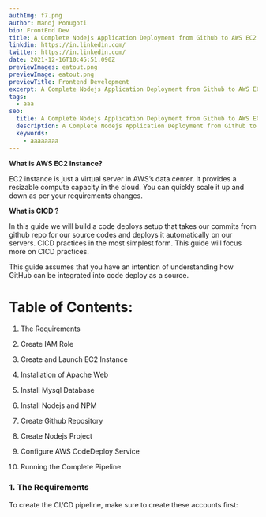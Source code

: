 ```yaml
---
authImg: f7.png
author: Manoj Ponugoti
bio: FrontEnd Dev
title: A Complete Nodejs Application Deployment from Github to AWS EC2 - CI/CD
linkdin: https://in.linkedin.com/
twitter: https://in.linkedin.com/
date: 2021-12-16T10:45:51.090Z
previewImages: eatout.png
previewImage: eatout.png
previewTitle: Frontend Development
excerpt: A Complete Nodejs Application Deployment from Github to AWS EC2 - CI/CD
tags:
  - aaa
seo:
  title: A Complete Nodejs Application Deployment from Github to AWS EC2 - CI/CD
  description: A Complete Nodejs Application Deployment from Github to AWS EC2 - CI/CD
  keywords:
    - aaaaaaaa
---
```

<!--StartFragment-->

**What is AWS EC2 Instance?**

EC2 instance is just a virtual server in AWS’s data center. It provides a resizable compute capacity in the cloud. You can quickly scale it up and down as per your requirements changes.

**What is CICD ?**

In this guide we will build a code deploys setup that takes our commits from github repo for our source codes and deploys it automatically on our servers. CICD practices in the most simplest form. This guide will focus more on CICD practices.

This guide assumes that you have an intention of understanding how GitHub can be integrated into code deploy as a source.

# **Table of Contents:**

1. The Requirements

2. Create IAM Role

3. Create and Launch EC2 Instance

4. Installation of Apache Web

5. Install Mysql Database

6. Install Nodejs and NPM

7. Create Github Repository

8. Create Nodejs Project

9. Configure AWS CodeDeploy Service

10. Running the Complete Pipeline

### **1. The Requirements**

To create the CI/CD pipeline, make sure to create these accounts first:

<!--EndFragment-->